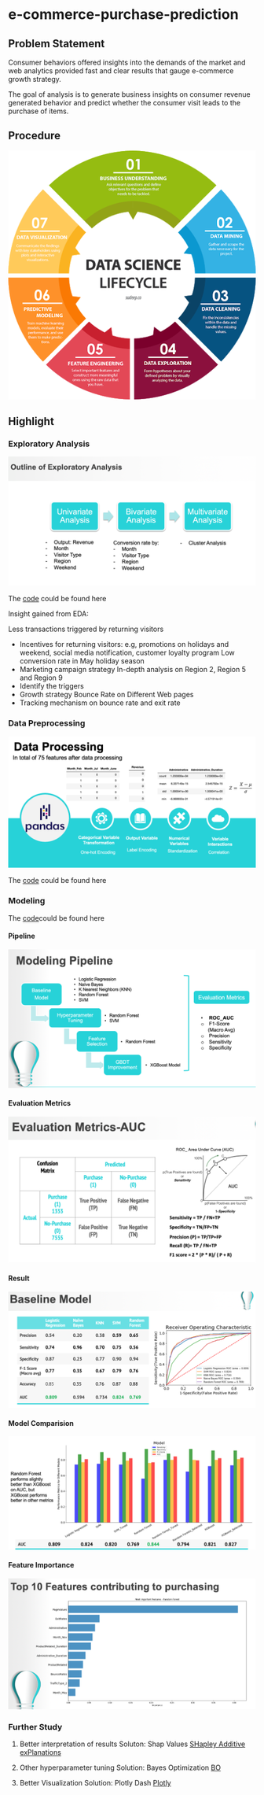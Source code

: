 # e-commerce-purchase-prediction

## Problem Statement ## 
Consumer behaviors offered insights into the demands of the market and web analytics provided fast and clear results that gauge e-commerce growth strategy.

The goal of analysis is to generate business insights on consumer revenue generated behavior and predict whether the consumer visit leads to the purchase of items.

## Procedure ## 
![lifecycle](https://github.com/moggirain/e-commerce-purchase-prediction/blob/master/lifecylce.png) 

## Highlight ##

### Exploratory Analysis ###  
![flow](https://github.com/moggirain/e-commerce-purchase-prediction/blob/master/flow.png) 

The [code](https://github.com/moggirain/e-commerce-purchase-prediction/blob/master/Online_Shopper_Intention_V4.09.ipynb) could be found here 

Insight gained from EDA: 

  Less transactions triggered by returning visitors
   - Incentives for returning visitors: e.g, promotions on holidays and weekend, social media notification,       customer loyalty program 
 Low conversion rate in May holiday season 
   - Marketing campaign strategy
 In-depth analysis on Region 2, Region 5 and Region 9  
   - Identify the triggers  
   - Growth strategy 
Bounce Rate on Different Web pages
  - Tracking mechanism on bounce rate and exit rate 

### Data Preprocessing ### 

![flow](https://github.com/moggirain/e-commerce-purchase-prediction/blob/master/dataprocessing.png) 

The [code](https://github.com/moggirain/e-commerce-purchase-prediction/blob/master/Online_Shopper_Intention_V4.09.ipynb) could be found here 

### Modeling ### 
The [code](https://github.com/moggirain/e-commerce-purchase-prediction/blob/master/Modeling%20.ipynb)could be found here 

#### Pipeline #### 

![](https://github.com/moggirain/e-commerce-purchase-prediction/blob/master/ModelingPipeline.png) 

#### Evaluation Metrics #### 

![evaluation](https://github.com/moggirain/e-commerce-purchase-prediction/blob/master/Evaluation%20Metric.png) 

#### Result ####

![result](https://github.com/moggirain/e-commerce-purchase-prediction/blob/master/Baseline.png) 

#### Model Comparision #### 
![comparison](https://github.com/moggirain/e-commerce-purchase-prediction/blob/master/ModelComparison.png) 

#### Feature Importance ####
![comparison](https://github.com/moggirain/e-commerce-purchase-prediction/blob/master/FeatureImportance.png)

### Further Study ### 

1. Better interpretation of results 
   Soluton: Shap Values 
   [SHapley Additive exPlanations](https://christophm.github.io/interpretable-ml-book/shap.html#shap-feature-importance) 
   
2. Other hyperparameter tuning 
   Solution: Bayes Optimization
   [BO](https://towardsdatascience.com/a-conceptual-explanation-of-bayesian-model-based-hyperparameter-optimization-for-machine-learning-b8172278050f)
   
3. Better Visualization 
   Solution: Plotly Dash
   [Plotly](https://dash-gallery.plotly.host/Portal/)
   



